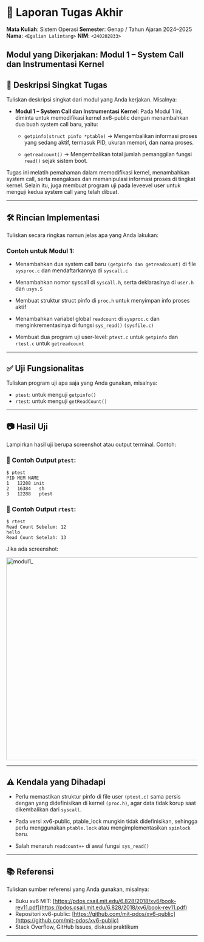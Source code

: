# 📝 Laporan Tugas Akhir

**Mata Kuliah**: Sistem Operasi
**Semester**: Genap / Tahun Ajaran 2024–2025
**Nama**: `<Egalian Lalintang>`
**NIM**: `<240202833>`

**Modul yang Dikerjakan**: Modul 1 – System Call dan Instrumentasi Kernel
---

## 📌 Deskripsi Singkat Tugas

Tuliskan deskripsi singkat dari modul yang Anda kerjakan. Misalnya:

* **Modul 1 – System Call dan Instrumentasi Kernel**:
 Pada Modul 1 ini, diminta untuk memodifikasi kernel xv6-public dengan menambahkan dua buah system call baru, yaitu:

   * `getpinfo(struct pinfo *ptable)`
    → Mengembalikan informasi proses yang sedang aktif, termasuk PID, ukuran memori, dan nama proses.

   * `getreadcount()`
    → Mengembalikan total jumlah pemanggilan fungsi `read()` sejak sistem boot.

Tugas ini melatih pemahaman dalam memodifikasi kernel, menambahkan system call, serta mengakses dan memanipulasi informasi proses di tingkat kernel. Selain itu, juga membuat program uji pada leveevel user untuk menguji kedua system call yang telah dibuat.

---

## 🛠️ Rincian Implementasi

Tuliskan secara ringkas namun jelas apa yang Anda lakukan:

### Contoh untuk Modul 1:

* Menambahkan dua system call baru `(getpinfo dan getreadcount)` di file `sysproc.c` dan mendaftarkannya di `syscall.c`

* Menambahkan nomor syscall di `syscall.h`, serta deklarasinya di `user.h` dan `usys.S`

* Membuat struktur struct pinfo di `proc.h` untuk menyimpan info proses aktif

* Menambahkan variabel global `readcount` di `sysproc.c` dan menginkrementasinya di fungsi `sys_read()` `(sysfile.c)`

* Membuat dua program uji user-level: `ptest.c` untuk `getpinfo` dan `rtest.c` untuk `getreadcount`

---

## ✅ Uji Fungsionalitas

Tuliskan program uji apa saja yang Anda gunakan, misalnya:

* `ptest`: untuk menguji `getpinfo()`
* `rtest`: untuk menguji `getReadCount()`

---

## 📷 Hasil Uji

Lampirkan hasil uji berupa screenshot atau output terminal. Contoh:

### 📍 Contoh Output `ptest`:

```
$ ptest
PID	MEM	NAME
1	12288 init
2	16384	sh
3	12288	ptest

```

### 📍 Contoh Output `rtest`:

```
$ rtest
Read Count Sebelum: 12
hello
Read Count Setelah: 13
```
Jika ada screenshot:

<img width="946" height="534" alt="modul1_" src="https://github.com/user-attachments/assets/abb1dc3a-1f80-46cb-9695-341fc65f0d40" />


---

## ⚠️ Kendala yang Dihadapi

* Perlu memastikan struktur pinfo di file user `(ptest.c)` sama persis dengan yang didefinisikan di kernel `(proc.h)`, agar data tidak korup saat dikembalikan       dari `syscall`.
  
* Pada versi xv6-public, ptable_lock mungkin tidak didefinisikan, sehingga perlu menggunakan `ptable.lock` atau mengimplementasikan `spinlock` baru.
  
* Salah menaruh  `readcount++` di awal fungsi `sys_read()`
---

## 📚 Referensi

Tuliskan sumber referensi yang Anda gunakan, misalnya:

* Buku xv6 MIT: [https://pdos.csail.mit.edu/6.828/2018/xv6/book-rev11.pdf](https://pdos.csail.mit.edu/6.828/2018/xv6/book-rev11.pdf)
* Repositori xv6-public: [https://github.com/mit-pdos/xv6-public](https://github.com/mit-pdos/xv6-public)
* Stack Overflow, GitHub Issues, diskusi praktikum

---

